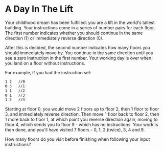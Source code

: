 # A Day In The Lift

Your childhood dream has been fulfilled: you are a lift in the world's tallest building. Your instructions come in a series of number pairs for each floor. The first number indicates whether you should continue in the same direction (1) or immediately reverse direction (0).

After this is decided, the second number indicates how many floors you should immediately move by. You continue in the same direction until you see a zero instruction in the first number. Your working day is over when you land on a floor without instructions.

For example, if you had the instruction set:

```txt
1 2   //0
0 3   //1
1 1   //2
0 1   //3
1 5   //4
```

Starting at floor 0, you would move 2 floors up to floor 2, then 1 floor to floor 3, and immediately reverse direction. Then move 1 floor back to floor 2, then 1 more back to floor 1, at which point you reverse direction again, moving to floor 4, which sends you to floor 9 - which has no instructions. Your work is then done, and you'll have visited 7 floors - 0, 1, 2 (twice), 3, 4 and 9.

How many floors do you visit before finishing when following your input instructions?
